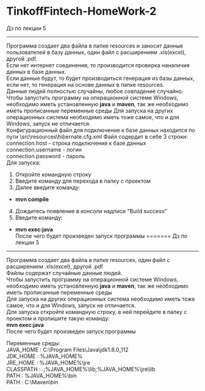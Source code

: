 # TinkoffFintech-HomeWork-2
Дз по лекции 5
***
Программа создает два файла в папке resources и заносит данные пользователей в базу данных, один файл с расширением .xls(excel), другой .pdf.   
Если нет интернет соединения, то производится проверка наналичие данных в базе данных.  
Если данные будут, то будет производиться генерация из базы данных, если нет, то генерация на основе данных в папке resources.  
Данные людей полностью случайны, любое совпадение случайно.  
Чтобы запустить программу на операционной системе Windows, необходимо иметь установленную **java** и **maven**, так же необходимо иметь прописанные переменные среды
Для запуска на других операционных система необходимо иметь тоже самое, что и для Windows, запуск не отличается.  
Конфигурационный файл для подключение к базе данных находится по пути \src\resources\hibernate.cfg.xml
Файл содердит в себе 3 строки:  
connection.host - строка подключения к базе данных  
connection.username - логин  
connection.password - пароль  
Для запуска:  
1) Откройте командную строку  
2) Введите команду для перехода в папку с проектом  
3) Далее введите команду:  
- **mvn compile**  
4) Дождитесь появление в консоли надписи "Build success"  
5) Введите команду:  
- **mvn exec:java**  
После чего будет произведен запуск программы
=======
Дз по лекции 3  
***
Программа создает два файла в папке resources, один файл с расширением .xls(excel), другой .pdf  
Файлы содержат случайные данные людей.  
Чтобы запустить программу на операционной системе Windows, необходимо иметь установленную **java** и **maven**, так же необходимо иметь прописанные переменные среды  
Для запуска на других операционных система необходимо иметь тоже самое, что и для Windows, запуск не отличается.  
Для запуска откройте командную строку, в ней перейдите в папку с проектом и пропишите такую команду:  
**mvn exec:java**  
После чего будет произведен запуск программы 

Переменные среды:  
JAVA_HOME : C:\Program Files\Java\jdk1.8.0_112  
JDK_HOME : %JAVA_HOME%  
JRE_HOME : %JAVA_HOME%\jre  
CLASSPATH : .;%JAVA_HOME%\lib;%JAVA_HOME%\jre\lib  
PATH : %JAVA_HOME%\bin  
PATH : С:\Maven\bin  
